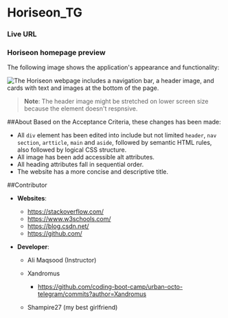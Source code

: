 # Horiseon_TG


### Live URL


### Horiseon homepage preview
The following image shows the application's appearance and functionality:

![The Horiseon webpage includes a navigation bar, a header image, and cards with text and images at the bottom of the page.](./Horiseon-preview-page.png)

> **Note**: The header image might be stretched on lower screen size because the element doesn't respnsive. 





##About
Based on the Acceptance Criteria, these changes has been made:

* All `div` element has been edited into include but not limited `header`, `nav` `section`, `artticle`, `main` and `aside`,  followed by semantic HTML rules, also followed by logical CSS structure.
* All image has been add accessible alt attributes.
* All heading attributes fall in sequential order.
* The website has a more concise and descriptive title.

##Contributor

* **Websites**:

    * https://stackoverflow.com/
    * https://www.w3schools.com/
    * https://blog.csdn.net/
    * https://github.com/

* **Developer**:

    * Ali Maqsood (Instructor)

    * Xandromus    
        * https://github.com/coding-boot-camp/urban-octo-telegram/commits?author=Xandromus

    * Shampire27 (my best girlfriend)


